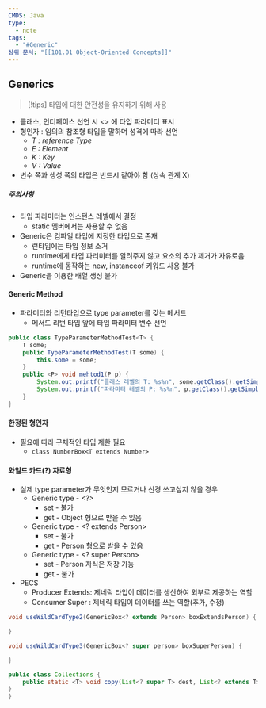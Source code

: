 ```yaml
---
CMDS: Java
type:
  - note
tags:
  - "#Generic"
상위 문서: "[[101.01 Object-Oriented Concepts]]"
---
```

## Generics
>[!tips]
> 타입에 대한 안전성을 유지하기 위해 사용

- 클래스, 인터페이스 선언 시 <> 에 타입 파라미터 표시
- 형인자 : 임의의 참조형 타입을 말하며 성격에 따라 선언
	- *T : reference Type*
	- *E : Element*
	- *K : Key*
	- *V : Value*
- 변수 쪽과 생성 쪽의 타입은 반드시 같아야 함 (상속 관계 X)

##### 주의사항
- 타입 파라미터는 인스턴스 레벨에서 결정
	- static 멤버에서는 사용할 수 없음
- Generic은 컴파일 타입에 지정한 타입으로 존재
	- 런타임에는 타입 정보 소거
	- runtime에게 타입 파리미터를 알려주지 않고 요소의 추가 제거가 자유로움
	- runtime에 동작하는 new, instanceof 키워드 사용 불가
- Generic을 이용한 배열 생성 불가

#### Generic Method
- 파라미터와 리턴타입으로 type parameter를 갖는 메서드
	- 메서드 리턴 타입 앞에 타입 파라미터 변수 선언
```java
public class TypeParameterMethodTest<T> {
	T some;
	public TypeParameterMethodTest(T some) {
		this.some = some;
	}
	public <P> void mehtod1(P p) {
		System.out.printf("클래스 레벨의 T: %s%n", some.getClass().getSimpleName());
		System.out.printf("파라미터 레벨의 P: %s%n", p.getClass().getSimpleName());
	}
}
```

#### 한정된 형인자
- 필요에 따라 구체적인 타입 제한 필요
	- `class NumberBox<T extends Number>`

#### 와일드 카드(?) 자료형
- 실제 type parameter가 무엇인지 모르거나 신경 쓰고싶지 않을 경우
	- Generic type - \<?\>
		- set - 불가
		- get - Object 형으로 받을 수 있음
	- Generic type - \<? extends Person\>
		- set - 불가
		- get - Person 형으로 받을 수 있음
	- Generic type - \<? super Person\>
		- set - Person 자식은 저장 가능
		- get - 불가
- PECS
	- Producer Extends: 제네릭 타입이 데이터를 생산하여 외부로 제공하는 역할
	- Consumer Super : 제네릭 타입이 데이터를 쓰는 역할(추가, 수정)
```java
void useWildCardType2(GenericBox<? extends Person> boxExtendsPerson) {

}

void useWildCardType3(GenericBox<? super person> boxSuperPerson) {

}

public class Collections {
	public static <T> void copy(List<? super T> dest, List<? extends T> src) {
}
}
```
